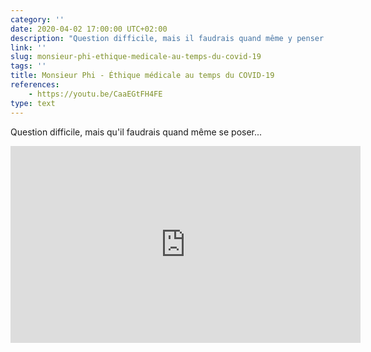 ```yaml
---
category: ''
date: 2020-04-02 17:00:00 UTC+02:00
description: "Question difficile, mais il faudrais quand même y penser..."
link: ''
slug: monsieur-phi-ethique-medicale-au-temps-du-covid-19
tags: ''
title: Monsieur Phi - Éthique médicale au temps du COVID-19
references:
    - https://youtu.be/CaaEGtFH4FE
type: text
---
```


Question difficile, mais qu'il faudrais quand même se poser...

<iframe width="560" height="315" src="https://www.youtube-nocookie.com/embed/CaaEGtFH4FE" frameborder="0" allow="accelerometer; autoplay; encrypted-media; gyroscope; picture-in-picture" allowfullscreen></iframe>